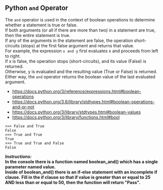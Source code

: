 ## Python `and` Operator

The `and` operator is used in the context of boolean operations to determine whether a statement is true or false.  
If both arguments (or all if there are more than two) in a statement are true, then the entire statement is true.  
If any of the arguments in the statement are false, the operation short-circuits (stops) at the first false argument and returns that value.  
For example, the expression `x and y` first evaluates x and proceeds from left to right.  
If x is false, the operation stops (short-circuits), and its value (False) is returned.  
Otherwise, y is evaluated and the resulting value (True or False) is returned.  
Either way, the `and` operator returns the boolean value of the last evaluated argument.  
- https://docs.python.org/3/reference/expressions.html#boolean-operations
- https://docs.python.org/3.6/library/stdtypes.html#boolean-operations-and-or-not
- https://docs.python.org/3/library/stdtypes.html#boolean-values
- https://docs.python.org/3/library/functions.html#bool  
```
>>> False and True
False
>>> True and True
True
>>> True and True and False
False
```

**_Instructions:_**  
**In the console there is a function named boolean_and() which has a single parameter named value.**  
**Inside of boolean_and() there is an if-else statement with an incomplete if clause.**
**Fill in the if clause so that if value is greater than or equal to 25 AND less than or equal to 50, then the function will return "Pass".**
